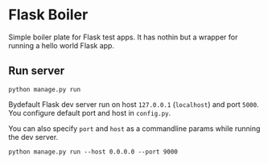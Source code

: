# Flask Boiler

Simple boiler plate for Flask test apps. It has nothin but a wrapper for running a hello world Flask app.

## Run server

	python manage.py run

Bydefault Flask dev server run on host `127.0.0.1` (`localhost`) and port `5000`. You configure default port and host in `config.py`.

You can also specify `port` and `host` as a commandline params while running the dev server.

	python manage.py run --host 0.0.0.0 --port 9000